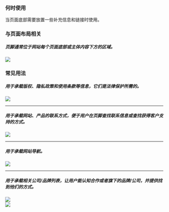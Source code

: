 

### 何时使用

当页面底部需要放置一些补充信息和链接时使用。

### 与页面布局相关

##### 页脚通常位于网站每个页面底部或主体内容下方的区域。

<div class="legend">
  <div class="item">
    <img src="https://tdesign.gtimg.com/site/design/mobile-guide/footer/footer-1.png" />
  </div>
</div>

### 常见用法

##### 用于承载版权、隐私政策和使用条款等信息，它们是法律保护所需的。

<div class="legend">
  <div class="item">
    <img src="https://tdesign.gtimg.com/site/design/mobile-guide/footer/footer-2.png" />
  </div>
</div>

<hr />

##### 用于承载网站、产品的联系方式，便于用户在页脚查找联系信息或查找获得客户支持的方式。

<div class="legend">
  <div class="item">
    <img src="https://tdesign.gtimg.com/site/design/mobile-guide/footer/footer-3.png" />
  </div>
</div>

<hr />

##### 用于承载网站导航。

<div class="legend">
  <div class="item">
    <img src="https://tdesign.gtimg.com/site/design/mobile-guide/Ffooter/footer-4.png" />
  </div>
</div>

<hr />

##### 用于承载相关公司/品牌列表，让用户能认知合作或者旗下的品牌/公司，并提供找到他们的方式。

<div class="legend">
  <div class="item">
    <img src="https://tdesign.gtimg.com/site/design/mobile-guide/footer/footer-5.png" />
  </div>

  <div class="item">
    <img src="https://tdesign.gtimg.com/site/design/mobile-guide/footer/footer-6.png" />
  </div>
</div>
